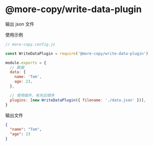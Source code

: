 # @more-copy/write-data-plugin

输出 json 文件

使用示例

```js
// more-copy.config.js

const WriteDataPlugin = require('@more-copy/write-data-plugin')

module.exports = {
  // 数据
  data: {
    name: 'Tom',
    age: 23,
  },

  // 使用插件，有先后顺序
  plugins: [new WriteDataPlugin({ filename: './data.json' })],
}
```

输出文件
```json
{
  "name": "Tom",
  "age": 23
}
```
